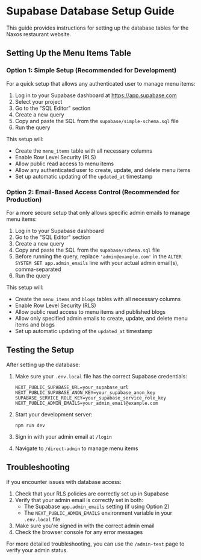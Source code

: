 # Supabase Database Setup Guide

This guide provides instructions for setting up the database tables for the Naxos restaurant website.

## Setting Up the Menu Items Table

### Option 1: Simple Setup (Recommended for Development)

For a quick setup that allows any authenticated user to manage menu items:

1. Log in to your Supabase dashboard at https://app.supabase.com
2. Select your project
3. Go to the "SQL Editor" section
4. Create a new query
5. Copy and paste the SQL from the `supabase/simple-schema.sql` file
6. Run the query

This setup will:
- Create the `menu_items` table with all necessary columns
- Enable Row Level Security (RLS)
- Allow public read access to menu items
- Allow any authenticated user to create, update, and delete menu items
- Set up automatic updating of the `updated_at` timestamp

### Option 2: Email-Based Access Control (Recommended for Production)

For a more secure setup that only allows specific admin emails to manage menu items:

1. Log in to your Supabase dashboard
2. Go to the "SQL Editor" section
3. Create a new query
4. Copy and paste the SQL from the `supabase/schema.sql` file
5. Before running the query, replace `'admin@example.com'` in the `ALTER SYSTEM SET app.admin_emails` line with your actual admin email(s), comma-separated
6. Run the query

This setup will:
- Create the `menu_items` and `blogs` tables with all necessary columns
- Enable Row Level Security (RLS)
- Allow public read access to menu items and published blogs
- Allow only specified admin emails to create, update, and delete menu items and blogs
- Set up automatic updating of the `updated_at` timestamp

## Testing the Setup

After setting up the database:

1. Make sure your `.env.local` file has the correct Supabase credentials:
   ```
   NEXT_PUBLIC_SUPABASE_URL=your_supabase_url
   NEXT_PUBLIC_SUPABASE_ANON_KEY=your_supabase_anon_key
   SUPABASE_SERVICE_ROLE_KEY=your_supabase_service_role_key
   NEXT_PUBLIC_ADMIN_EMAILS=your_admin_email@example.com
   ```

2. Start your development server:
   ```
   npm run dev
   ```

3. Sign in with your admin email at `/login`
4. Navigate to `/direct-admin` to manage menu items

## Troubleshooting

If you encounter issues with database access:

1. Check that your RLS policies are correctly set up in Supabase
2. Verify that your admin email is correctly set in both:
   - The Supabase `app.admin_emails` setting (if using Option 2)
   - The `NEXT_PUBLIC_ADMIN_EMAILS` environment variable in your `.env.local` file
3. Make sure you're signed in with the correct admin email
4. Check the browser console for any error messages

For more detailed troubleshooting, you can use the `/admin-test` page to verify your admin status. 
